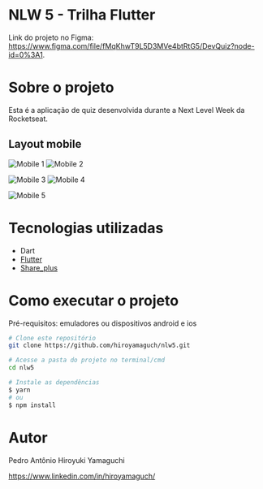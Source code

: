 # NLW 5 - Trilha Flutter
Link do projeto no Figma: https://www.figma.com/file/fMqKhwT9L5D3MVe4btRtG5/DevQuiz?node-id=0%3A1.

# Sobre o projeto
Esta é a aplicação de quiz desenvolvida durante a Next Level Week da Rocketseat.

## Layout mobile
![Mobile 1](https://github.com/hiroyamaguch/assets/blob/a95d914385bc2b924ccabc3e4b7338673b3313cf/nlw5/snapshot.png) ![Mobile 2](https://github.com/hiroyamaguch/assets/blob/a95d914385bc2b924ccabc3e4b7338673b3313cf/nlw5/homePage.png) 

![Mobile 3](https://github.com/hiroyamaguch/assets/blob/a95d914385bc2b924ccabc3e4b7338673b3313cf/nlw5/quiz2.png) ![Mobile 4](https://github.com/hiroyamaguch/assets/blob/a95d914385bc2b924ccabc3e4b7338673b3313cf/nlw5/result_page.png) 

![Mobile 5](https://github.com/hiroyamaguch/assets/blob/a95d914385bc2b924ccabc3e4b7338673b3313cf/nlw5/shareResults.png)

# Tecnologias utilizadas
- Dart
- [Flutter](https://flutter.dev/)
- [Share_plus](https://pub.dev/packages/share_plus)

# Como executar o projeto
Pré-requisitos: emuladores ou dispositivos android e ios

```bash
# Clone este repositório
git clone https://github.com/hiroyamaguch/nlw5.git

# Acesse a pasta do projeto no terminal/cmd
cd nlw5

# Instale as dependências
$ yarn
# ou
$ npm install
```

# Autor
Pedro Antônio Hiroyuki Yamaguchi

https://www.linkedin.com/in/hiroyamaguch/
